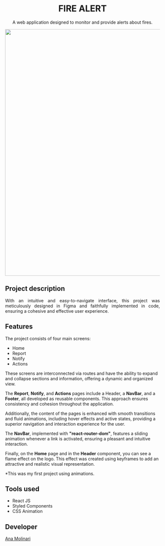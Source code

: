 <h1 align="center">FIRE ALERT</h1>

<p align="center">
A web application designed to monitor and provide alerts about fires.

<div align="center">
  <img src="https://i.imgur.com/psUxV8I.gif" width="800">
</div>

## Project description

<p align="justify">
With an intuitive and easy-to-navigate interface, this project was meticulously designed in Figma and faithfully implemented in code, ensuring a cohesive and effective user experience.

## Features

The project consists of four main screens:
- Home
- Report
- Notify
- Actions

These screens are interconnected via routes and have the ability to expand and collapse sections and information, offering a dynamic and organized view.

The <strong>Report</strong>, <strong>Notify</strong>, and <strong>Actions</strong> pages include a Header, a <strong>NavBar</strong>, and a <strong>Footer</strong>, all developed as reusable components. This approach ensures consistency and cohesion throughout the application.

Additionally, the content of the pages is enhanced with smooth transitions and fluid animations, including hover effects and active states, providing a superior navigation and interaction experience for the user.

The <strong>NavBar</strong>, implemented with <strong>"react-router-dom"</strong>, features a sliding animation whenever a link is activated, ensuring a pleasant and intuitive interaction.

Finally, on the <strong>Home</strong> page and in the <strong>Header</strong> component, you can see a flame effect on the logo. This effect was created using keyframes to add an attractive and realistic visual representation.

*This was my first project using animations.

## Tools used

- React JS
- Styled Components
- CSS Animation

## Developer
[Ana Molinari](https://www.linkedin.com/in/anahmolinari/)


